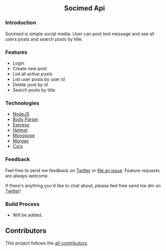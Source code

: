 <h2 align="center">Socimed Api </h2> 

### Introduction

Socimed is simple social media. User can post text message and see all users posts and search posts by title. 

### Features

- Login
- Create new post
- List all active posts
- List user posts by user id
- Delete post by id
- Search posts by title

### Technologies

- [NodeJS](https://nodejs.org/en/)
- [Body Parser](https://www.npmjs.com/package/body-parser)
- [Express](https://www.npmjs.com/package/express)
- [Helmet](https://www.npmjs.com/package/helmet)
- [Mongoose](https://www.npmjs.com/package/mongoose)
- [Morgan](https://www.npmjs.com/package/morgan)
- [Cors](https://www.npmjs.com/package/cors)

### Feedback

Feel free to send me feedback on [Twitter](https://twitter.com/okandavutcom) or [file an issue](https://github.com/okandavut/socimed-backend/issues/new). Feature requests are always welcome.

If there's anything you'd like to chat about, please feel free send me dm on [Twitter](https://twitter.com/okandavutcom)!

### Build Process

- Will be added.

## Contributors

This project follows the [all-contributors](https://github.com/kentcdodds/all-contributors).
